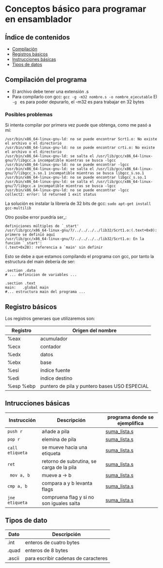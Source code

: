 # Conceptos básico para programar en ensamblador   

## Índice de contenidos  
- [ Compilación ](#compilacion-del-programa )  
- [Registros básicos](#registros-basicos)
- [Instrucciones básicas](#intrucciones-basicas )  
- [Tipos de datos](#tipos-de-datos )


## Compilación del programa  
- El archivo debe tener una extensión .s
- Para compilarlo con gcc: `gcc -g -m32 nombre.s -o nombre_ejecutable`
El `-g ` es para poder depurarlo, el -m32 es para trabajar en 32 bytes  


### Posibles problemas  

Si intenta compilar por primera vez puede que obtenga, como me pasó a mí:
```shell
/usr/bin/x86_64-linux-gnu-ld: no se puede encontrar Scrt1.o: No existe el archivo o el directorio
/usr/bin/x86_64-linux-gnu-ld: no se puede encontrar crti.o: No existe el archivo o el directorio
/usr/bin/x86_64-linux-gnu-ld: se salta el /usr/lib/gcc/x86_64-linux-gnu/7/libgcc.a incompatible mientras se busca -lgcc
/usr/bin/x86_64-linux-gnu-ld: no se puede encontrar -lgcc
/usr/bin/x86_64-linux-gnu-ld: se salta el /usr/lib/gcc/x86_64-linux-gnu/7/libgcc_s.so.1 incompatible mientras se busca libgcc_s.so.1
/usr/bin/x86_64-linux-gnu-ld: no se puede encontrar libgcc_s.so.1
/usr/bin/x86_64-linux-gnu-ld: se salta el /usr/lib/gcc/x86_64-linux-gnu/7/libgcc.a incompatible mientras se busca -lgcc
/usr/bin/x86_64-linux-gnu-ld: no se puede encontrar -lgcc
collect2: error: ld returned 1 exit status
```

La solución es instalar la librería de 32 bits de gcc:
`sudo apt-get install gcc-multilib`

Otro posibe error puedría ser_:
 ```shell
 definiciones múltiples de `_start'
/usr/lib/gcc/x86_64-linux-gnu/7/../../../../lib32/Scrt1.o:(.text+0x0): primero se definió aquí
/usr/lib/gcc/x86_64-linux-gnu/7/../../../../lib32/Scrt1.o: En la función `_start':
(.text+0x28): referencia a `main' sin definir

```
Esto se debe a que estamos compilando el programa con gcc, por tanto la estructura del main debería de ser:
```assembler
.section .data
# ... definicion de variables ...

.section .text
main:	.global main
#... estructura main del programa ...
```

## Registro básicos  
Los registros generaes que utilizaremos son:

Registro | Origen del nombre  
--- | ---   
%eax | acumulador  
%ecx | contador  
%edx | datos  
%ebx | base  
%esi | índice fuente  
%edi |índice destino  
%esp %ebp | puntero de pila y puntero bases USO ESPECIAL  


## Intrucciones básicas

Instrucción | Descripción | programa donde se ejemplifica
--- | ---- |---    
`push r` | añade a pila | [suma_lista.s](suma_lista.s)   
`pop r`| elemina de pila | [suma_lista.s](suma_lista.s)   
`call etiqueta` | se mueve hacia una etiqueta | [suma_lista.s](suma_lista.s)  
`ret` | retorno de subrutina, se carga de la pila | [suma_lista.s](suma_lista.s)   
` mov a, b` | mueve a -> b | [suma_lista.s](suma_lista.s)   
`cmp a, b` | compara a y b levanta flags | [suma_lista.s](suma_lista.s)   
`jne etiqueta` | compruena flag y si no son iguales salta | [suma_lista.s](suma_lista.s)  

## Tipos de dato  

Dato | Descripción
--- | ---
.int | enteros de cuatro bytes  
.quad | enteros de 8 bytes  
.ascii | para escribir cadenas de caracteres  
